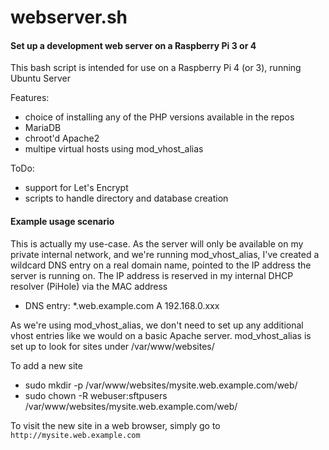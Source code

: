 # webserver.sh
#### Set up a development web server on a Raspberry Pi 3 or 4

This bash script is intended for use on a Raspberry Pi 4 (or 3), running Ubuntu Server

Features:
- choice of installing any of the PHP versions available in the repos
- MariaDB
- chroot'd Apache2
- multipe virtual hosts using mod_vhost_alias

ToDo:
- support for Let's Encrypt
- scripts to handle directory and database creation

#### Example usage scenario

This is actually my use-case. As the server will only be available on my private internal network, and we're running mod_vhost_alias, I've created a wildcard DNS entry on a real domain name, pointed to the IP address the server is running on. The IP address is reserved in my internal DHCP resolver (PiHole) via the MAC address

- DNS entry: \*.web.example.com A 192.168.0.xxx

As we're using mod_vhost_alias, we don't need to set up any additional vhost entries like we would on a basic Apache server. mod_vhost_alias is set up to look for sites under /var/www/websites/

To add a new site
- sudo mkdir -p /var/www/websites/mysite.web.example.com/web/
- sudo chown -R webuser:sftpusers /var/www/websites/mysite.web.example.com/web/

To visit the new site in a web browser, simply go to `http://mysite.web.example.com`
